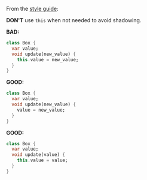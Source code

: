 
From the [style guide](https://dart.dev/guides/language/effective-dart/style/):

**DON'T** use `this` when not needed to avoid shadowing.

**BAD:**
```dart
class Box {
  var value;
  void update(new_value) {
    this.value = new_value;
  }
}
```

**GOOD:**
```dart
class Box {
  var value;
  void update(new_value) {
    value = new_value;
  }
}
```

**GOOD:**
```dart
class Box {
  var value;
  void update(value) {
    this.value = value;
  }
}
```

